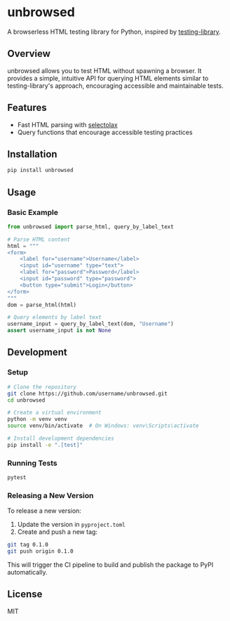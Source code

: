 # unbrowsed

A browserless HTML testing library for Python, inspired by [testing-library](https://testing-library.com/).

## Overview

unbrowsed allows you to test HTML without spawning a browser. It provides a simple, intuitive API for querying HTML elements similar to testing-library's approach, encouraging accessible and maintainable tests.

## Features

- Fast HTML parsing with [selectolax](https://github.com/rushter/selectolax)
- Query functions that encourage accessible testing practices

## Installation

```bash
pip install unbrowsed
```

## Usage

### Basic Example

```python
from unbrowsed import parse_html, query_by_label_text

# Parse HTML content
html = """
<form>
    <label for="username">Username</label>
    <input id="username" type="text">
    <label for="password">Password</label>
    <input id="password" type="password">
    <button type="submit">Login</button>
</form>
"""
dom = parse_html(html)

# Query elements by label text
username_input = query_by_label_text(dom, "Username")
assert username_input is not None
```

## Development

### Setup

```bash
# Clone the repository
git clone https://github.com/username/unbrowsed.git
cd unbrowsed

# Create a virtual environment
python -m venv venv
source venv/bin/activate  # On Windows: venv\Scripts\activate

# Install development dependencies
pip install -e ".[test]"
```

### Running Tests

```bash
pytest
```

### Releasing a New Version

To release a new version:

1. Update the version in `pyproject.toml`
2. Create and push a new tag:

```bash
git tag 0.1.0
git push origin 0.1.0
```

This will trigger the CI pipeline to build and publish the package to PyPI automatically.

## License

MIT
